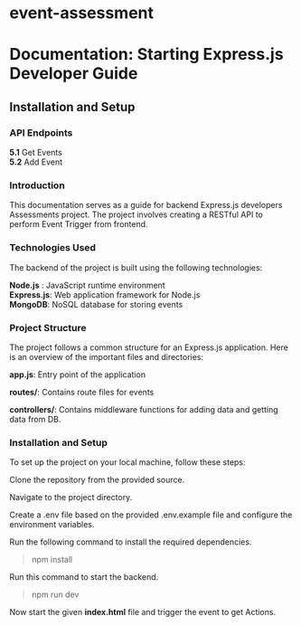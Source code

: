 # event-assessment
  # Documentation: Starting Express.js Developer Guide

   
  ## Installation and Setup
  

 ### API Endpoints
 
 **5.1**  Get Events <br>
 **5.2**  Add Event <br>

### Introduction
This documentation serves as a guide for backend Express.js developers Assessments project. The project involves creating a RESTful API to perform Event Trigger from frontend.

### Technologies Used
The backend of the project is built using the following technologies:

**Node.js** : JavaScript runtime environment <br>
**Express.js**: Web application framework for Node.js <br>
**MongoDB**: NoSQL database for storing events <br>

### Project Structure
The project follows a common structure for an Express.js application. Here is an overview of the important files and directories:<br>

**app.js**: Entry point of the application<br>

**routes/**: Contains route files for events<br>

**controllers/**: Contains middleware functions for adding data and getting data from DB.<br>

### Installation and Setup
To set up the project on your local machine, follow these steps:

Clone the repository from the provided source.

Navigate to the project directory.

Create a .env file based on the provided .env.example file and configure the environment variables.

Run the following command to install the required dependencies.

> npm install

Run this command to start the backend.

>npm run dev

Now start the given **index.html** file and trigger the event to get Actions.

